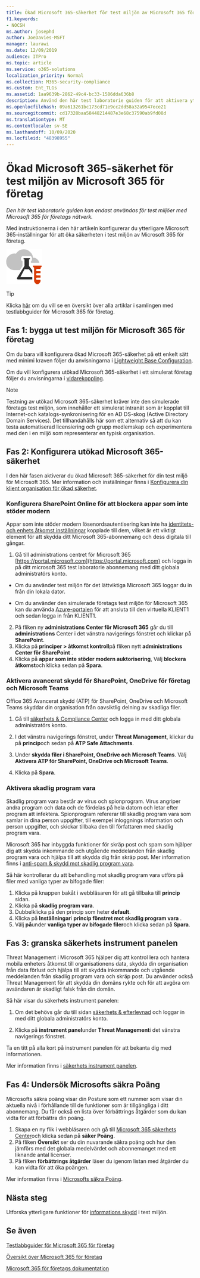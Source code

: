 ```yaml
---
title: Ökad Microsoft 365-säkerhet för test miljön av Microsoft 365 för företag
f1.keywords:
- NOCSH
ms.author: josephd
author: JoeDavies-MSFT
manager: laurawi
ms.date: 12/09/2019
audience: ITPro
ms.topic: article
ms.service: o365-solutions
localization_priority: Normal
ms.collection: M365-security-compliance
ms.custom: Ent_TLGs
ms.assetid: 1aa9639b-2862-49c4-bc33-1586dda636b8
description: Använd den här test laboratorie guiden för att aktivera ytterligare Microsoft 365-säkerhets inställningar din Microsoft 365 för företags test miljö.
ms.openlocfilehash: 09a613261bc173cd71e9cc2dd58a32a9547ece21
ms.sourcegitcommit: cd17328baa58448214487e3e68c37590ab9fd08d
ms.translationtype: MT
ms.contentlocale: sv-SE
ms.lasthandoff: 10/09/2020
ms.locfileid: "48398955"
---
```

# <a name="increased-microsoft-365-security-for-your-microsoft-365-for-enterprise-test-environment"></a>Ökad Microsoft 365-säkerhet för test miljön av Microsoft 365 för företag

*Den här test laboratorie guiden kan endast användas för test miljöer med Microsoft 365 för företags nätverk.*

Med instruktionerna i den här artikeln konfigurerar du ytterligare Microsoft 365-inställningar för att öka säkerheten i test miljön av Microsoft 365 för företag.

![Testlabbguider för Microsoft Cloud](../media/m365-enterprise-test-lab-guides/cloud-tlg-icon.png)

> [!TIP]
> Klicka [här](../media/m365-enterprise-test-lab-guides/Microsoft365EnterpriseTLGStack.pdf) om du vill se en översikt över alla artiklar i samlingen med testlabbguider för Microsoft 365 för företag.
  
## <a name="phase-1-build-out-your-microsoft-365-for-enterprise-test-environment"></a>Fas 1: bygga ut test miljön för Microsoft 365 för företag

Om du bara vill konfigurera ökad Microsoft 365-säkerhet på ett enkelt sätt med minimi kraven följer du anvisningarna i [Lightweight Base Configuration](lightweight-base-configuration-microsoft-365-enterprise.md).
  
Om du vill konfigurera utökad Microsoft 365-säkerhet i ett simulerat företag följer du anvisningarna i [vidarekoppling](pass-through-auth-m365-ent-test-environment.md).
  
> [!NOTE]
> Testning av utökad Microsoft 365-säkerhet kräver inte den simulerade företags test miljön, som innehåller ett simulerat intranät som är kopplat till Internet-och katalogs-synkronisering för en AD DS-skog (Active Directory Domain Services). Det tillhandahålls här som ett alternativ så att du kan testa automatiserad licensiering och grupp medlemskap och experimentera med den i en miljö som representerar en typisk organisation. 

## <a name="phase-2-configure-increased-microsoft-365-security"></a>Fas 2: Konfigurera utökad Microsoft 365-säkerhet

I den här fasen aktiverar du ökad Microsoft 365-säkerhet för din test miljö för Microsoft 365. Mer information och inställningar finns i [Konfigurera din klient organisation för ökad säkerhet](https://docs.microsoft.com/office365/securitycompliance/tenant-wide-setup-for-increased-security).

### <a name="configure-sharepoint-online-to-block-apps-that-dont-support-modern-authentication"></a>Konfigurera SharePoint Online för att blockera appar som inte stöder modern

Appar som inte stöder modern lösenordsautentisering kan inte ha [identitets-och enhets åtkomst inställningar](../security/office-365-security/microsoft-365-policies-configurations.md) kopplade till dem, vilket är ett viktigt element för att skydda ditt Microsoft 365-abonnemang och dess digitala till gångar. 

1. Gå till administrations centret för Microsoft 365 [https://portal.microsoft.com](https://portal.microsoft.com) och logga in på ditt microsoft 365 test laboratorie abonnemang med ditt globala administratörs konto.
    
  - Om du använder test miljön för det lättviktiga Microsoft 365 loggar du in från din lokala dator.
    
  - Om du använder den simulerade företags test miljön för Microsoft 365 kan du använda [Azure-portalen](https://portal.azure.com) för att ansluta till den virtuella KLIENT1 och sedan logga in från KLIENT1.
 
2. På fliken ny **administrations Center för Microsoft 365** går du till **administrations** Center i det vänstra navigerings fönstret och klickar på **SharePoint**.
3. Klicka på **principer > åtkomst kontroll**på fliken nytt **administrations Center för SharePoint** .
4. Klicka på **appar som inte stöder modern auktorisering**, Välj **blockera åtkomst**och klicka sedan på **Spara**.


### <a name="enable-advanced-threat-protection-for-sharepoint-onedrive-for-business-and-microsoft-teams"></a>Aktivera avancerat skydd för SharePoint, OneDrive för företag och Microsoft Teams

Office 365 Avancerat skydd (ATP) för SharePoint, OneDrive och Microsoft Teams skyddar din organisation från oavsiktlig delning av skadliga filer.

1. Gå till [säkerhets & Compliance Center](https://protection.office.com) och logga in med ditt globala administratörs konto.

2. I det vänstra navigerings fönstret, under **Threat Management**, klickar du på **princip**och sedan på **ATP Safe Attachments**. 

3. Under **skydda filer i SharePoint, OneDrive och Microsoft Teams**. Välj **Aktivera ATP för SharePoint, OneDrive och Microsoft Teams**.

4. Klicka på **Spara**.


### <a name="enable-anti-malware"></a>Aktivera skadlig program vara

Skadlig program vara består av virus och spionprogram. Virus angriper andra program och data och de fördelas på hela datorn och letar efter program att infektera. Spionprogram refererar till skadlig program vara som samlar in dina person uppgifter, till exempel inloggnings information och person uppgifter, och skickar tillbaka den till författaren med skadlig program vara. 

Microsoft 365 har inbyggda funktioner för skräp post och spam som hjälper dig att skydda inkommande och utgående meddelanden från skadlig program vara och hjälpa till att skydda dig från skräp post. Mer information finns i [anti-spam & skydd mot skadlig program vara](../security/office-365-security/anti-spam-and-anti-malware-protection.md).

Så här kontrollerar du att behandling mot skadlig program vara utförs på filer med vanliga typer av bifogade filer:

1. Klicka på knappen bakåt i webbläsaren för att gå tillbaka till **princip** sidan.
2. Klicka på **skadlig program vara**.
3. Dubbelklicka på den princip som heter **default**.
4. Klicka på **Inställningar**i **princip fönstret mot skadlig program vara** .
4. Välj **på**under **vanliga typer av bifogade filer**och klicka sedan på **Spara**.


## <a name="phase-3-examine-the-security-dashboard"></a>Fas 3: granska säkerhets instrument panelen

Threat Management i Microsoft 365 hjälper dig att kontrol lera och hantera mobila enheters åtkomst till organisationens data, skydda din organisation från data förlust och hjälpa till att skydda inkommande och utgående meddelanden från skadlig program vara och skräp post. Du använder också Threat Management för att skydda din domäns rykte och för att avgöra om avsändaren är skadligt falsk från din domän. 

Så här visar du säkerhets instrument panelen:

1. Om det behövs går du till sidan [säkerhets & efterlevnad](https://protection.office.com) och loggar in med ditt globala administratörs konto.

2. Klicka på **instrument panel**under **Threat Management**i det vänstra navigerings fönstret.

Ta en titt på alla kort på instrument panelen för att bekanta dig med informationen.

Mer information finns i [säkerhets instrument panelen](https://docs.microsoft.com/microsoft-365/security/office-365-security/security-dashboard).


## <a name="phase-4-examine-microsoft-secure-score"></a>Fas 4: Undersök Microsofts säkra Poäng

Microsofts säkra poäng visar din Posture som ett nummer som visar din aktuella nivå i förhållande till de funktioner som är tillgängliga i ditt abonnemang. Du får också en lista över förbättrings åtgärder som du kan vidta för att förbättra din poäng.

1. Skapa en ny flik i webbläsaren och gå till [Microsoft 365 säkerhets Center](https://security.microsoft.com/)och klicka sedan på **säker Poäng**.
2. På fliken **Översikt**  ser du din nuvarande säkra poäng och hur den jämförs med det globala medelvärdet och abonnemanget med ett liknande antal licenser.
3. På fliken **förbättrings åtgärder** läser du igenom listan med åtgärder du kan vidta för att öka poängen.

Mer information finns i [Microsofts säkra Poäng](https://docs.microsoft.com/microsoft-365/security/mtp/microsoft-secure-score).

## <a name="next-steps"></a>Nästa steg

Utforska ytterligare funktioner för [informations skydd](m365-enterprise-test-lab-guides.md#information-protection) i test miljön.

## <a name="see-also"></a>Se även

[Testlabbguider för Microsoft 365 för företag](m365-enterprise-test-lab-guides.md)

[Översikt över Microsoft 365 för företag](microsoft-365-overview.md)

[Microsoft 365 för företags dokumentation](https://docs.microsoft.com/microsoft-365-enterprise/)
